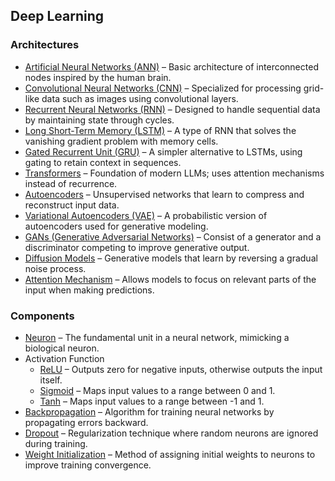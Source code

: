 ## Deep Learning

### Architectures
- <a href="https://learn.microsoft.com/en-us/azure/machine-learning/concept-deep-learning-vs-machine-learning" target="_blank">Artificial Neural Networks (ANN)</a> – Basic architecture of interconnected nodes inspired by the human brain.
- <a href="https://en.wikipedia.org/wiki/Convolutional_neural_network" target="_blank">Convolutional Neural Networks (CNN)</a> – Specialized for processing grid-like data such as images using convolutional layers.
- <a href="https://en.wikipedia.org/wiki/Recurrent_neural_network" target="_blank">Recurrent Neural Networks (RNN)</a> – Designed to handle sequential data by maintaining state through cycles.
- <a href="https://en.wikipedia.org/wiki/Long_short-term_memory" target="_blank">Long Short-Term Memory (LSTM)</a> – A type of RNN that solves the vanishing gradient problem with memory cells.
- <a href="https://en.wikipedia.org/wiki/Gated_recurrent_unit" target="_blank">Gated Recurrent Unit (GRU)</a> – A simpler alternative to LSTMs, using gating to retain context in sequences.
- <a href="https://en.wikipedia.org/wiki/Transformer_(deep_learning_architecture)" target="_blank">Transformers</a> – Foundation of modern LLMs; uses attention mechanisms instead of recurrence.
- <a href="https://en.wikipedia.org/wiki/Autoencoder" target="_blank">Autoencoders</a> – Unsupervised networks that learn to compress and reconstruct input data.
- <a href="https://en.wikipedia.org/wiki/Variational_autoencoder" target="_blank">Variational Autoencoders (VAE)</a> – A probabilistic version of autoencoders used for generative modeling.
- <a href="https://en.wikipedia.org/wiki/Generative_adversarial_network" target="_blank">GANs (Generative Adversarial Networks)</a> – Consist of a generator and a discriminator competing to improve generative output.
- <a href="https://huggingface.co/blog/annotated-diffusion" target="_blank">Diffusion Models</a> – Generative models that learn by reversing a gradual noise process.
- <a href="https://machinelearningmastery.com/the-attention-mechanism-from-scratch/" target="_blank">Attention Mechanism</a> – Allows models to focus on relevant parts of the input when making predictions.

### Components
- <a href="https://en.wikipedia.org/wiki/Artificial_neuron" target="_blank">Neuron</a> – The fundamental unit in a neural network, mimicking a biological neuron.
- Activation Function
  - <a href="https://en.wikipedia.org/wiki/Rectifier_(neural_networks)" target="_blank">ReLU</a> – Outputs zero for negative inputs, otherwise outputs the input itself.
  - <a href="https://en.wikipedia.org/wiki/Sigmoid_function" target="_blank">Sigmoid</a> – Maps input values to a range between 0 and 1.
  - <a href="https://en.wikipedia.org/wiki/Hyperbolic_function#Hyperbolic_tangent" target="_blank">Tanh</a> – Maps input values to a range between -1 and 1.
- <a href="https://en.wikipedia.org/wiki/Backpropagation" target="_blank">Backpropagation</a> – Algorithm for training neural networks by propagating errors backward.
- <a href="https://en.wikipedia.org/wiki/Dropout_(neural_networks)" target="_blank">Dropout</a> – Regularization technique where random neurons are ignored during training.
- <a href="https://pytorch.org/docs/stable/nn.init.html" target="_blank">Weight Initialization</a> – Method of assigning initial weights to neurons to improve training convergence.